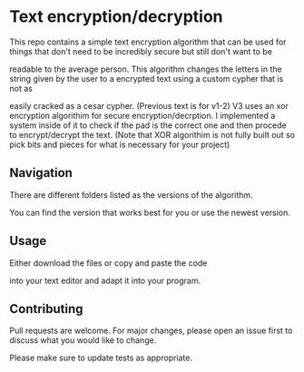 # Text encryption/decryption 

This repo contains a simple text encryption algorithm that can be used for things that don't need to be incredibly secure but still don't want to be

readable to the average person. This algorithm changes the letters in the string given by the user to a encrypted text using a custom cypher that is not as

easily cracked as a cesar cypher. (Previous text is for v1-2) V3 uses an xor encryption algorithim for secure encryption/decrption. I implemented a system inside of it to 
check if the pad is the correct one and then procede to encrypt/decrypt the text. (Note that XOR algorithim is not fully built out so pick bits and pieces for what is necessary
for your project)

## Navigation

There are different folders listed as the versions of the algorithm.

You can find the version that works best for you or use the newest version.

## Usage

Either download the files or copy and paste the code

into your text editor and adapt it into your program.

## Contributing

Pull requests are welcome. For major changes, please open an issue first to discuss what you would like to change.

Please make sure to update tests as appropriate.
